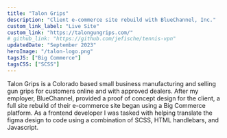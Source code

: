 ```yaml
---
title: "Talon Grips"
description: "Client e-commerce site rebuild with BlueChannel, Inc."
custom_link_label: "Live Site"
custom_link: "https://talongungrips.com/"
# github_link: "https://github.com/jefische/tennis-vpn"
updatedDate: "September 2023"
heroImage: "/talon-logo.png"
tagsJS: ["Big Commerce"]
tagsCSS: ["SCSS"]
---
```


Talon Grips is a Colorado based small business manufacturing and selling gun grips for customers online and with approved dealers. After my employer, BlueChannel, provided a proof of concept design for the client, a full site rebuild of their e-commerce site began using a Big Commerce platform. As a frontend developer I was tasked with helping translate the figma design to code using a combination of SCSS, HTML handlebars, and Javascript.


